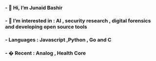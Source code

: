 ### - 👋 Hi, I’m Junaid Bashir
### - 👀  I’m interested in :  AI  , security research , digital forensics  and developing open source tools 
### - Languages : Javascript ,Python , Go and C
### - � Recent : Analog , Health Core

<!---
Junaid-Bashir-Kernel/Junaid-Bashir-Kernel is a ✨ special ✨ repository because its `README.md` (this file) appears on your GitHub profile.
You can click the Preview link to take a look at your changes.
--->
